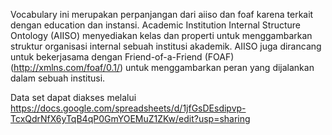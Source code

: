 Vocabulary ini merupakan perpanjangan dari aiiso dan foaf karena terkait dengan education dan instansi. Academic Institution Internal Structure Ontology (AIISO) menyediakan kelas dan properti untuk menggambarkan struktur organisasi internal sebuah institusi akademik. AIISO juga dirancang untuk bekerjasama dengan Friend-of-a-Friend (FOAF) (http://xmlns.com/foaf/0.1/) untuk menggambarkan peran yang dijalankan dalam sebuah institusi.

Data set dapat diakses melalui 
https://docs.google.com/spreadsheets/d/1jfGsDEsdipvp-TcxQdrNfX6yTqB4qP0GmYOEMuZ1ZKw/edit?usp=sharing
